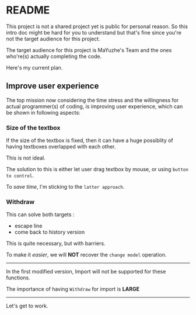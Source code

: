 # README
This project is not a shared project yet is public for personal reason.
So this intro doc might be hard for you to understand but that's fine since you're not the target audience for this project.

The target audience for this project is MaYuzhe's Team and the ones who're(s) actually completing the code.

Here's my current plan.

## Improve user experience

The top mission now considering the time stress and the willingness for actual programmer(s) of coding, is improving user experience, which can be shown in following aspects:

### Size of the textbox

If the size of the textbox is fixed, then it can have a huge possiblity of having textboxes overlapped with each other.

This is not ideal.

The solution to this is either let user drag textbox by mouse, or using `button to control`.

To *save time*, I'm sticking to the `latter approach`.

### Withdraw

This can solve both targets :
* escape line
* come back to history version

This is quite necessary, but with barriers.

To make it *easier*, we will **NOT** recover the `change model` operation.

---

In the first modified version, Import will not be supported for these functions. 

The importance of having `Withdraw` for import is **LARGE**

---

Let's get to work.